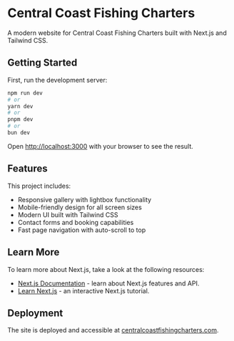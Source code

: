 # Central Coast Fishing Charters

A modern website for Central Coast Fishing Charters built with Next.js and Tailwind CSS.

## Getting Started

First, run the development server:

```bash
npm run dev
# or
yarn dev
# or
pnpm dev
# or
bun dev
```

Open [http://localhost:3000](http://localhost:3000) with your browser to see the result.

## Features

This project includes:

- Responsive gallery with lightbox functionality
- Mobile-friendly design for all screen sizes
- Modern UI built with Tailwind CSS
- Contact forms and booking capabilities
- Fast page navigation with auto-scroll to top

## Learn More

To learn more about Next.js, take a look at the following resources:

- [Next.js Documentation](https://nextjs.org/docs) - learn about Next.js features and API.
- [Learn Next.js](https://nextjs.org/learn) - an interactive Next.js tutorial.

## Deployment

The site is deployed and accessible at [centralcoastfishingcharters.com](https://centralcoastfishingcharters.com).
